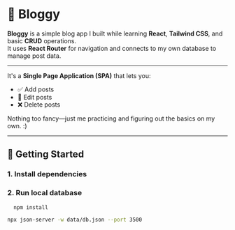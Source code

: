 # 📝 Bloggy

**Bloggy** is a simple blog app I built while learning **React**, **Tailwind CSS**, and basic **CRUD** operations.  
It uses **React Router** for navigation and connects to my own database to manage post data.

---

It's a **Single Page Application (SPA)** that lets you:

- ✅ Add posts  
- 📝 Edit posts  
- ❌ Delete posts  

Nothing too fancy—just me practicing and figuring out the basics on my own. :)

---

## 🚀 Getting Started

### 1. Install dependencies
### 2. Run local database

 ```bash
   npm install

npx json-server -w data/db.json --port 3500 

